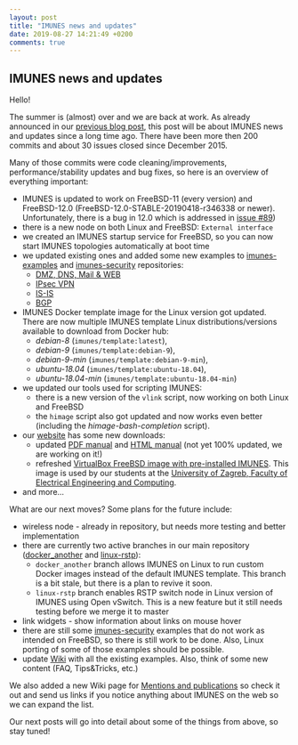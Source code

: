 ```yaml
---
layout: post
title: "IMUNES news and updates"
date: 2019-08-27 14:21:49 +0200
comments: true
---
```

## IMUNES news and updates

Hello!

The summer is (almost) over and we are back at work. As already announced in
our [previous blog post](https://imunes.github.io/2019/08/update), this post
will be about IMUNES news and updates since a long time ago. There have been
more then 200 commits and about 30 issues closed since December 2015.

Many of those commits were code cleaning/improvements, performance/stability
updates and bug fixes, so here is an overview of everything important:
 - IMUNES is updated to work on FreeBSD-11 (every version) and FreeBSD-12.0
 (FreeBSD-12.0-STABLE-20190418-r346338 or newer). Unfortunately, there is a bug
 in 12.0 which is addressed in
 [issue #89](https://github.com/imunes/imunes/issues/89))
 - there is a new node on both Linux and FreeBSD: `External interface`
 - we created an IMUNES startup service for FreeBSD, so you can now start
 IMUNES topologies automatically at boot time
 - we updated existing ones and added some new examples to
 [imunes-examples](https://github.com/imunes/imunes-examples) and
 [imunes-security](https://github.com/imunes/imunes-security) repositories:
    - [DMZ, DNS, Mail & WEB](https://github.com/imunes/imunes-examples/tree/master/DMZ%2BDNS%2BMail%2BWEB)
    - [IPsec VPN](https://github.com/imunes/imunes-examples/tree/master/ipsec)
    - [IS-IS](https://github.com/imunes/imunes-examples/tree/master/IS-IS)
    - [BGP](https://github.com/imunes/imunes-examples/tree/master/BGP)
 - IMUNES Docker template image for the Linux version got updated. There are
 now multiple IMUNES template Linux distributions/versions available to
 download from Docker hub:
    - _debian-8_ (`imunes/template:latest`),
    - _debian-9_ (`imunes/template:debian-9`),
    - _debian-9-min_ (`imunes/template:debian-9-min`),
    - _ubuntu-18.04_ (`imunes/template:ubuntu-18.04`),
    - _ubuntu-18.04-min_ (`imunes/template:ubuntu-18.04-min`)
 - we updated our tools used for scripting IMUNES:
    - there is a new version of the `vlink` script, now working on both Linux
    and FreeBSD
    - the `himage` script also got updated and now works even better (including
    the _himage-bash-completion_ script).
 - our [website](http://imunes.net/download) has some new downloads:
    - updated [PDF manual](http://imunes.net/dl/imunes_user_guide.pdf) and 
    [HTML manual](http://imunes.net/dl/guide/) (not yet 100% updated, we are
    working on it!) 
    - refreshed [VirtualBox FreeBSD image with pre-installed IMUNES](http://imunes.net/dl/IMUNES-11.3-RELEASE_20190722.ova).
    This image is used by our students at the
    [University of Zagreb, Faculty of Electrical Engineering and Computing](https://www.fer.unizg.hr/en).
 - and more...

What are our next moves? Some plans for the future include:
 - wireless node - already in repository, but needs more testing and better
 implementation
 - there are currently two active branches in our main repository
 ([docker\_another](https://github.com/imunes/imunes/tree/docker_another) and
 [linux-rstp](https://github.com/imunes/imunes/tree/linux-rstp)):
    - `docker_another` branch allows IMUNES on Linux to run custom Docker
    images instead of the default IMUNES template. This branch is a bit stale,
    but there is a plan to revive it soon.
    - `linux-rstp` branch enables RSTP switch node in Linux version of IMUNES
    using Open vSwitch. This is a new feature but it still needs testing before
    we merge it to master
 - link widgets - show information about links on mouse hover
 - there are still some
 [imunes-security](https://github.com/imunes/imunes-security) examples that do
 not work as intended on FreeBSD, so there is still work to be done. Also,
 Linux porting of some of those examples should be possible.
 - update [Wiki](http://imunes.net/wiki/) with all the existing examples. Also,
 think of some new content (FAQ, Tips&Tricks, etc.)

We also added a new Wiki page for
[Mentions and publications](https://github.com/imunes/imunes/wiki/Mentions-and-publications)
so check it out and send us links if you notice anything about IMUNES on the
web so we can expand the list.

Our next posts will go into detail about some of the things from above, so stay tuned!
